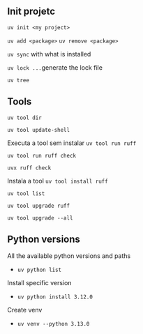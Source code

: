 ## Init projetc
`uv init <my project>`

`uv add <package>`
`uv remove <package>`

`uv sync` with what is installed

`uv lock ...`generate the lock file

`uv tree`


## Tools

`uv tool dir`

`uv tool update-shell`

Executa a tool sem instalar
`uv tool run ruff`

`uv tool run ruff check`

`uvx ruff check`


Instala a tool
`uv tool install ruff`

`uv tool list`

`uv tool upgrade ruff`

`uv tool upgrade --all`

## Python versions

All the available python versions and paths
- `uv python list`

Install specific version
- `uv python install 3.12.0`

Create venv
- `uv venv --python 3.13.0`